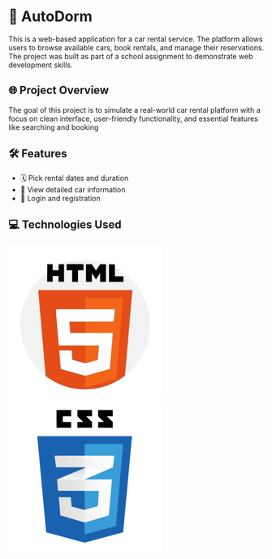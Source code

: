 # 🚗 AutoDorm

This is a web-based application for a car rental service. The platform allows users to browse available cars, book rentals, and manage their reservations. The project was built as part of a school assignment to demonstrate web development skills.

## 🌐 Project Overview

The goal of this project is to simulate a real-world car rental platform with a focus on clean interface, user-friendly functionality, and essential features like searching and booking

## 🛠️ Features

- 🗓️ Pick rental dates and duration
- 📄 View detailed car information
- 🔐 Login and registration

 ## 💻 Technologies Used
 ![HTML](media/htmlLogo.jpg)
 ![CSS](media/cssLogo.png)
